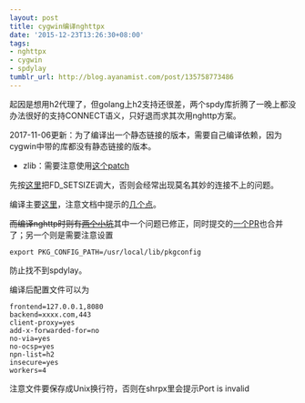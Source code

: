```yaml
---
layout: post
title: cygwin编译nghttpx
date: '2015-12-23T13:26:30+08:00'
tags:
- nghttpx
- cygwin
- spdylay
tumblr_url: http://blog.ayanamist.com/post/135758773486
---
```

起因是想用h2代理了，但golang上h2支持还很差，两个spdy库折腾了一晚上都没办法很好的支持CONNECT语义，只好退而求其次用nghttp方案。

2017-11-06更新：为了编译出一个静态链接的版本，需要自己编译依赖，因为cygwin中带的库都没有静态链接的版本。
- zlib：需要注意使用[这个patch](https://github.com/madler/zlib/issues/268#issuecomment-336765596)

先按[这里](http://stackoverflow.com/a/27389613/522024)把FD_SETSIZE调大，否则会经常出现莫名其妙的连接不上的问题。

编译主要[这里](https://nghttp2.org/documentation/package_README.html#building-from-git)，注意文档中提示的[几个点](https://nghttp2.org/documentation/package_README.html#notes-for-building-on-windows-mingw-cygwin)。

<del>而编译nghttp时则有[两个小坑](https://github.com/tatsuhiro-t/nghttp2/issues/108#issuecomment-166802587)</del>其中一个问题已修正，同时提交的[一个PR](https://github.com/tatsuhiro-t/nghttp2/pull/461)也合并了；另一个则是需要注意设置</p>

`export PKG_CONFIG_PATH=/usr/local/lib/pkgconfig`

防止找不到spdylay。

编译后配置文件可以为

```
frontend=127.0.0.1,8080
backend=xxxx.com,443
client-proxy=yes
add-x-forwarded-for=no
no-via=yes
no-ocsp=yes
npn-list=h2
insecure=yes
workers=4
```

注意文件要保存成Unix换行符，否则在shrpx里会提示Port is invalid
